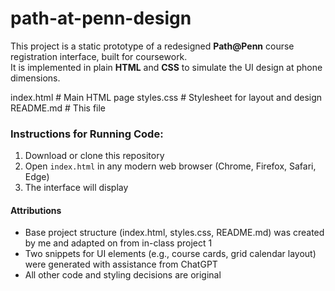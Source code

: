 # path-at-penn-design
This project is a static prototype of a redesigned **Path@Penn** course registration interface, built for coursework.  
It is implemented in plain **HTML** and **CSS** to simulate the UI design at phone dimensions.

index.html # Main HTML page
styles.css # Stylesheet for layout and design
README.md # This file

### Instructions for Running Code:
1. Download or clone this repository
2. Open `index.html` in any modern web browser (Chrome, Firefox, Safari, Edge) 
3. The interface will display

#### Attributions
- Base project structure (index.html, styles.css, README.md) was created by me and adapted on from in-class project 1
- Two snippets for UI elements (e.g., course cards, grid calendar layout) were generated with assistance from ChatGPT
- All other code and styling decisions are original


